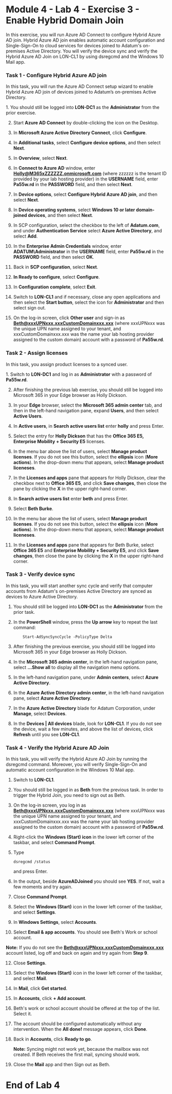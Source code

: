 # Module 4 - Lab 4 - Exercise 3 - Enable Hybrid Domain Join

In this exercise, you will run Azure AD Connect to configure Hybrid Azure AD join. Hybrid Azure AD join enables automatic account configuration and Single-Sign-On to cloud services for devices joined to Adatum's on-premises Active Directory. You will verify the device sync and verify the Hybrid Azure AD Join on LON-CL1 by using dsregcmd and the Windows 10 Mail app.

### Task 1 - Configure Hybrid Azure AD join

In this task, you will run the Azure AD Connect setup wizard to enable Hybrid Azure AD join of devices joined to Adatum’s on-premises Active Directory. 

‎1. You should still be logged into **LON-DC1** as the **Administrator** from the prior exercise.

2. Start **Azure AD Connect** by double-clicking the icon on the Desktop.

3. In **Microsoft Azure Active Directory Connect**, click **Configure**.

4. In **Additional tasks**, select **Configure device options**, and then select **Next**.

5. In **Overview**, select **Next**.

6. In **Connect to Azure AD** window, enter **Holly@M365xZZZZZZ.onmicrosoft.com** (where zzzzzz is the tenant ID provided by your lab hosting provider) in the **USERNAME** field, enter **Pa55w.rd** in the **PASSWORD** field, and then select **Next**. 

7. In **Device options**, select **Configure Hybrid Azure AD join**, and then select **Next**.

8. In **Device operating systems**, select **Windows 10 or later domain-joined devices**, and then select **Next**.

9. In SCP configuration, select the checkbox to the left of **Adatum.com**, and under **Authentication Service** select **Azure Active Directory**, and select **Add**.

10. In the **Enterprise Admin Credentials** window, enter **ADATUM\Administrator** in the **USERNAME** field, enter **Pa55w.rd** in the **PASSWORD** field, and then select **OK**. 

11. Back in **SCP configuration**, select **Next**.

12. **In Ready to configure**, select **Configure**.

13. In **Configuration complete**, select **Exit**.

14. Switch to **LON-CL1** and if necessary, close any open applications and then select the **Start button**, select the icon for **Administrator** and then select sign out.

15. On the log-in screen, click **Other user** and sign-in as **Beth@xxxUPNxxx.xxxCustomDomainxxx.xxx** (where xxxUPNxxx was the unique UPN name assigned to your tenant, and xxxCustomDomainxxx.xxx was the name your lab hosting provider assigned to the custom domain) account with a password of **Pa55w.rd**.

### Task 2 - Assign licenses

In this task, you assign product licenses to a synced user.

‎1. Switch to **LON-DC1** and log in as **Administrator** with a password of **Pa55w.rd**.

2. After finishing the previous lab exercise, you should still be logged into Microsoft 365 in your Edge browser as Holly Dickson.  

3. In your **Edge** browser, select the **Microsoft 365 admin center** tab, and then in the left-hand navigation pane, expand **Users**, and then select **Active Users**.

4. In **Active users**, in **Search active users list** enter **holly** and press Enter.

5. Select the entry for **Holly Dickson** that has the **Office 365 E5, Enterprise Mobility + Security E5** licenses.

6. In the menu bar above the list of users, select **Manage product licenses**. If you do not see this button, select the **ellipsis** icon (**More actions**). In the drop-down menu that appears, select **Manage product liceneses**.

7. In the **Licenses and apps** pane that appears for Holly Dickson, clear the checkbox next to **Office 365 E5**, and click **Save changes**, then close the pane by clicking the **X** in the upper right-hand corner.

8. In **Search active users list** enter **beth** and press Enter.

9. Select **Beth Burke**.

10. In the menu bar above the list of users, select **Manage product licenses**. If you do not see this button, select the **ellipsis** icon (**More actions**). In the drop-down menu that appears, select **Manage product liceneses**.

11. In the **Licenses and apps** pane that appears for Beth Burke, select **Office 365 E5** and **Enterprise Mobility + Security E5**, and click **Save changes**, then close the pane by clicking the **X** in the upper right-hand corner.


### Task 3 - Verify device sync

In this task, you will start another sync cycle and verify that computer accounts from Adatum's on-premises Active Directory are synced as devices to Azure Active Directory.

1. You should still be logged into **LON-DC1** as the **Administrator** from the prior task.

2. In the **PowerShell** window, press the **Up arrow** key to repeat the last command:
   ```
	‎	Start-AdSyncSyncCycle -PolicyType Delta
   ```

3. After finishing the previous exercise, you should still be logged into Microsoft 365 in your Edge browser as Holly Dickson.

4. In the **Microsoft 365 admin center**, in the left-hand navigation pane, select **...Show all** to display all the navigation menu options.

5. In the left-hand navigation pane, under **Admin centers**, select **Azure Active Directory**.

6. In the **Azure Active Directory admin center**, in the left-hand navigation pane, select **Azure Active Directory**.

7. In the **Azure Active Directory** blade for Adatum Corporation, under **Manage**, select **Devices**.

8. In the **Devices | All devices** blade, look for **LON-CL1**. If you do not see the device, wait a few minutes, and above the list of devices, click **Refresh** until you see **LON-CL1**.



### Task 4 - Verify the Hybrid Azure AD Join

In this task, you will verify the Hybrid Azure AD Join by running the dsregcmd command. Moreover, you will verify Single-Sign-On and automatic account configuration in the Windows 10 Mail app.

1. Switch to **LON-CL1**.

2. You should still be logged in as **Beth** from the previous task. In order to trigger the Hybrid Join, you need to sign out as Beth.

3. On the log-in screen, you log in as **Beth@xxxUPNxxx.xxxCustomDomainxxx.xxx** (where xxxUPNxxx was the unique UPN name assigned to your tenant, and xxxCustomDomainxxx.xxx was the name your lab hosting provider assigned to the custom domain) account with a password of **Pa55w.rd**.

4. Right-click the **Windows (Start) icon** in the lower left corner of the taskbar, and select **Command Prompt**.

6. Type
   ```
   dsregcmd /status
   ```
   and press Enter.

7. In the output, beside **AzureADJoined** you should see **YES**. If not, wait a few moments and try again.

8. Close **Command Prompt**.

9. Select the **Windows (Start)** icon in the lower left corner of the taskbar, and select **Settings**.

10. In **Windows Settings**, select **Accounts**.

11. Select **Email & app accounts**. You should see Beth's Work or school account.

   **Note:** If you do not see the **Beth@xxxUPNxxx.xxxCustomDomainxxx.xxx** account listed, log off and back on again and try again from **Step 9**.

12. Close **Settings**.

13. Select the **Windows (Start)** icon in the lower left corner of the taskbar, and select **Mail**.

14. In **Mail**, click **Get started**.

15. In **Accounts**, click **+ Add account**.

16. Beth's work or school account should be offered at the top of the list. Select it.

17. The account should be configured automatically without any intervention. When the **All done!** message appears, click **Done**.

18. Back in **Accounts**, click **Ready to go**.

	**Note:** Syncing might not work yet, because the mailbox was not created. If Beth receives the first mail, syncing should work.

19. Close the **Mail** app and then Sign out as Beth.


# End of Lab 4
 